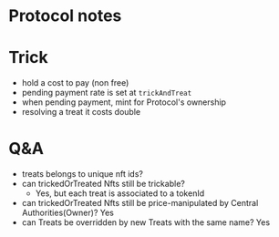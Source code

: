 # Protocol notes

# Trick

- hold a cost to pay (non free)
- pending payment rate is set at `trickAndTreat`
- when pending payment, mint for Protocol's ownership
- resolving a treat it costs double

# Q&A

- treats belongs to unique nft ids?
- can trickedOrTreated Nfts still be trickable?
  - Yes, but each treat is associated to a tokenId
- can trickedOrTreated Nfts still be price-manipulated by Central Authorities(Owner)? Yes
- can Treats be overridden by new Treats with the same name? Yes

